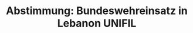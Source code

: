 ---
abstimmung:
  abstimmung: 6
  bundestagssitzung: 236
  datum: 24. Juni 2021
  legislaturperiode: 19
categories:
- Todo
data:
- title: Abstimmungsergebnis 20210624_6-data.pdf
  url: /res/2021-btw/abstimmungsergebnisse/20210624_6-data.pdf
- title: Abstimmungsergebnis 20210624_6_xls-data.xlsx
  url: /res/2021-btw/abstimmungsergebnisse/20210624_6_xls-data.xlsx
- title: Abstimmungsergebnis 20210624_6_xls-data.csv
  url: /res/2021-btw/abstimmungsergebnisse/csv/20210624_6_xls-data.csv
documents:
- local: /res/2021-btw/drucksachen/29626.pdf
  title: Drucksache 19/29626
  url: https://dip21.bundestag.de/dip21/btd/19/296/1929626.pdf
- local: /res/2021-btw/drucksachen/30630.pdf
  title: Drucksache 19/30630
  url: https://dip21.bundestag.de/dip21/btd/19/306/1930630.pdf
ergebnis:
  AfD:
    enthaltung: 0
    gesamt: 88
    ja: 0
    nein: 70
    nichtabgegeben: 18
    ungueltig: 0
  Bündnis 90/Die Grünen:
    enthaltung: 2
    gesamt: 67
    ja: 57
    nein: 2
    nichtabgegeben: 6
    ungueltig: 0
  Die Linke:
    enthaltung: 0
    gesamt: 69
    ja: 0
    nein: 51
    nichtabgegeben: 18
    ungueltig: 0
  FDP:
    enthaltung: 1
    gesamt: 80
    ja: 67
    nein: 0
    nichtabgegeben: 12
    ungueltig: 0
  cdu/csu:
    enthaltung: 0
    gesamt: 245
    ja: 213
    nein: 0
    nichtabgegeben: 32
    ungueltig: 0
  file: 20210624_6_xls-data.xlsx
  fraktionslos:
    enthaltung: 0
    gesamt: 8
    ja: 1
    nein: 4
    nichtabgegeben: 3
    ungueltig: 0
  spd:
    enthaltung: 0
    gesamt: 152
    ja: 130
    nein: 0
    nichtabgegeben: 22
    ungueltig: 0
layout: abstimmung
links:
- title: Link zu bundestag.de
  url: https://www.bundestag.de/parlament/plenum/abstimmung/abstimmung?id=752
preview: 'Deutscher Bundestag


  236. Sitzung des Deutschen Bundestages

  am Donnerstag, 24. Juni 2021


  Endgültiges Ergebnis der Namentlichen Abstimmung Nr. 6


  Beschlussempfehlung des Auswärtigen Ausschusses (3. Ausschuss)

  zu dem Antrag der Bundesregierung

  Fortsetzung der Beteiligung bewaffneter deutscher Streitkräfte an der "United Nations

  Interium Force in Lebanon" (UNIFIL)

  Drs. 19/29626 und 19/30630'
tags:
- Todo
title: 'Abstimmung: Bundeswehreinsatz in Lebanon UNIFIL'
---